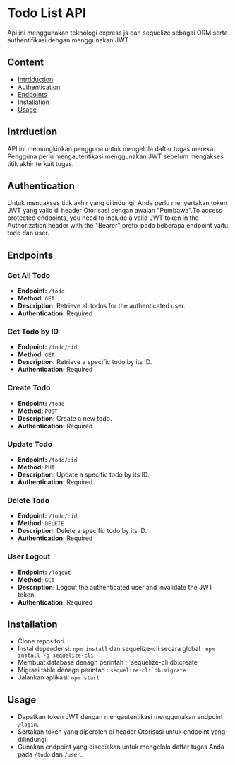 # Todo List API

Api ini menggunakan teknologi express js dan sequelize sebagai ORM serta authentifikasi dengan menggunakan JWT

## Content


- [Intrdduction](#introduction)
- [Authentication](#authentication)
- [Endpoints](#endpoints)
- [Installation](#installation)
- [Usage](#usage)

## Intrduction

API ini memungkinkan pengguna untuk mengelola daftar tugas mereka. Pengguna perlu mengautentikasi menggunakan JWT sebelum mengakses titik akhir terkait tugas.

## Authentication

Untuk mengakses titik akhir yang dilindungi, Anda perlu menyertakan token JWT yang valid di header Otorisasi dengan awalan "Pembawa".To access protected endpoints, you need to include a valid JWT token in the Authorization header with the "Bearer" prefix pada beberapa endpoint yaitu todo dan user.

## Endpoints

### Get All Todo

- **Endpoint:** `/todo`
- **Method:** `GET`
- **Description:** Retrieve all todos for the authenticated user.
- **Authentication:** Required

### Get Todo by ID

- **Endpoint:** `/todo/:id`
- **Method:** `GET`
- **Description:** Retrieve a specific todo by its ID.
- **Authentication:** Required

### Create Todo

- **Endpoint:** `/todo`
- **Method:** `POST`
- **Description:** Create a new todo.
- **Authentication:** Required

### Update Todo

- **Endpoint:** `/todo/:id`
- **Method:** `PUT`
- **Description:** Update a specific todo by its ID.
- **Authentication:** Required

### Delete Todo

- **Endpoint:** `/todo/:id`
- **Method:** `DELETE`
- **Description:** Delete a specific todo by its ID.
- **Authentication:** Required

### User Logout

- **Endpoint:** `/logout`
- **Method:** `GET`
- **Description:** Logout the authenticated user and invalidate the JWT token.
- **Authentication:** Required

## Installation

* Clone repositori.
* Instal dependensi: `npm install` dan sequelize-cli secara global : `npm install -g sequelize-cli`
* Membuat database denagn perintah : `sequelize-cli db:create
* Migrasi table denagn perintah : `sequelize-cli db:migrate`
* Jalankan aplikasi: `npm start`

## Usage

* Dapatkan token JWT dengan mengautentikasi menggunakan endpoint `/login`.
* Sertakan token yang diperoleh di header Otorisasi untuk endpoint yang dilindungi.
* Gunakan endpoint yang disediakan untuk mengelola daftar tugas Anda pada `/todo` dan `/user`.
